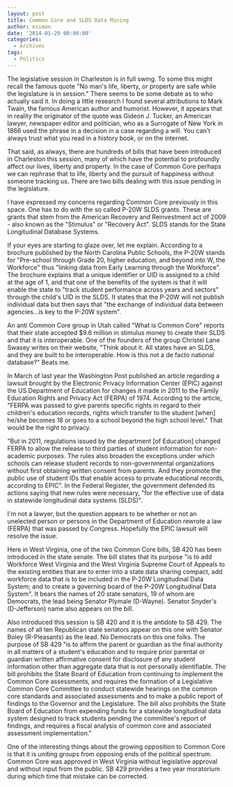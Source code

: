 ```yaml
---
layout: post
title: Common Core and SLDS Data Mining
author: esimon
date: '2014-01-29 00:00:00'
categories:
  - Archives
tags:
  - Politics
---
```

The legislative session in Charleston is in full swing. To some this might recall the famous quote "No man's life, liberty, or property are safe while the legislature is in session." There seems to be some debate as to who actually said it. In doing a little research I found several attributions to Mark Twain, the famous American author and humorist. However, it appears that in reality the originator of the quote was Gideon J. Tucker, an American lawyer, newspaper editor and politician, who as a Surrogate of New York in 1866 used the phrase in a decision in a case regarding a will. You can't always trust what you read in a history book, or on the internet. 

That said, as always, there are hundreds of bills that have been introduced in Charleston this session, many of which have the potential to profoundly affect our lives, liberty and property. In the case of Common Core perhaps we can rephrase that to life, liberty and the pursuit of happiness without someone tracking us. There are two bills dealing with this issue pending in the legislature.

I have expressed my concerns regarding Common Core previously in this space. One has to do with the so called P-20W SLDS grants. These are grants that stem from the American Recovery and Reinvestment act of 2009 - also known as the "Stimulus" or "Recovery Act". SLDS stands for the State Longitudinal Database Systems. 

If your eyes are starting to glaze over, let me explain. According to a brochure published by the North Carolina Public Schools, the P-20W stands for "Pre-school through Grade 20, higher education, and beyond into W, the Workforce" thus "linking data from Early Learning through the Workforce". The brochure explains that a unique identifier or UID is assigned to a child at the age of 1, and that one of the benefits of the system is that it will enable the state to "track student performance across years and sectors" through the child's UID in the SLDS. It states that the P-20W will not publish individual data but then says that "the exchange of individual data between agencies...is key to the P-20W system". 

An anti Common Core group in Utah called "What is Common Core" reports that their state accepted $9.6 million in stimulus money to create their SLDS and that it is interoperable. One of the founders of the group Christel Lane Swasey writes on their website, "Think about it. All states have an SLDS, and they are built to be interoperable. How is this not a de facto national database?" Beats me. 

In March of last year the Washington Post published an article regarding a lawsuit brought by the Electronic Privacy Information Center (EPIC) against the US Department of Education for changes it made in 2011 to the Family Education Rights and Privacy Act (FERPA) of 1974. According to the article, "FERPA was passed to give parents specific rights in regard to their children's education records, rights which transfer to the student [when] he/she becomes 18 or goes to a school beyond the high school level." That would be the right to privacy. 

"But in 2011, regulations issued by the department [of Education] changed FERPA to allow the release to third parties of student information for non-academic purposes. The rules also broaden the exceptions under which schools can release student records to non-governmental organizations without first obtaining written consent from parents. And they promote the public use of student IDs that enable access to private educational records, according to EPIC". In the Federal Register, the government defended its actions saying that new rules were necessary, "for the effective use of data in statewide longitudinal data systems (SLDS)". 

I'm not a lawyer, but the question appears to be whether or not an unelected person or persons in the Department of Education rewrote a law (FERPA) that was passed by Congress. Hopefully the EPIC lawsuit will resolve the issue. 

Here in West Virginia, one of the two Common Core bills, SB 420 has been introduced in the state senate. The bill states that its purpose "is to add Workforce West Virginia and the West Virginia Supreme Court of Appeals to the existing entities that are to enter into a state data sharing compact, add workforce data that is to be included in the P-20W Longitudinal Data System; and to create a governing board of the P-20W Longitudinal Data System". It bears the names of 20 state senators, 19 of whom are Democrats, the lead being Senator Plymale (D-Wayne). Senator Snyder's (D-Jefferson) name also appears on the bill. 

Also introduced this session is SB 420 and it is the antidote to SB 429. The names of all ten Republican state senators appear on this one with Senator Boley (R-Pleasants) as the lead. No Democrats on this one folks. The purpose of SB 429 "is to affirm the parent or guardian as the final authority in all matters of a student's education and to require prior parental or guardian written affirmative consent for disclosure of any student information other than aggregate data that is not personally identifiable. The bill prohibits the State Board of Education from continuing to implement the Common Core assessments, and requires the formation of a Legislative Common Core Committee to conduct statewide hearings on the common core standards and associated assessments and to make a public report of findings to the Governor and the Legislature. The bill also prohibits the State Board of Education from expending funds for a statewide longitudinal data system designed to track students pending the committee's report of findings, and requires a fiscal analysis of common core and associated assessment implementation." 

One of the interesting things about the growing opposition to Common Core is that it is uniting groups from opposing ends of the political spectrum. Common Core was approved in West Virginia without legislative approval and without input from the public. SB 429 provides a two year moratorium during which time that mistake can be corrected. 

